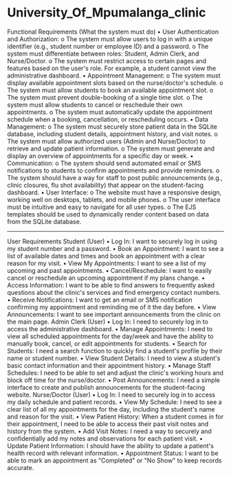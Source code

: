 # University_Of_Mpumalanga_clinic

Functional Requirements (What the system must do)
•	User Authentication and Authorization:
o	The system must allow users to log in with a unique identifier (e.g., student number or employee ID) and a password.
o	The system must differentiate between roles: Student, Admin Clerk, and Nurse/Doctor.
o	The system must restrict access to certain pages and features based on the user's role. For example, a student cannot view the administrative dashboard.
•	Appointment Management:
o	The system must display available appointment slots based on the nurse/doctor's schedule.
o	The system must allow students to book an available appointment slot.
o	The system must prevent double-booking of a single time slot.
o	The system must allow students to cancel or reschedule their own appointments.
o	The system must automatically update the appointment schedule when a booking, cancellation, or rescheduling occurs.
•	Data Management:
o	The system must securely store patient data in the SQLite database, including student details, appointment history, and visit notes.
o	The system must allow authorized users (Admin and Nurse/Doctor) to retrieve and update patient information.
o	The system must generate and display an overview of appointments for a specific day or week.
•	Communication:
o	The system should send automated email or SMS notifications to students to confirm appointments and provide reminders.
o	The system should have a way for staff to post public announcements (e.g., clinic closures, flu shot availability) that appear on the student-facing dashboard.
•	User Interface:
o	The website must have a responsive design, working well on desktops, tablets, and mobile phones.
o	The user interface must be intuitive and easy to navigate for all user types.
o	The EJS templates should be used to dynamically render content based on data from the SQLite database.
________________________________________
User Requirements
Student (User)
•	Log In: I want to securely log in using my student number and a password.
•	Book an Appointment: I want to see a list of available dates and times and book an appointment with a clear reason for my visit.
•	View My Appointments: I want to see a list of my upcoming and past appointments.
•	Cancel/Reschedule: I want to easily cancel or reschedule an upcoming appointment if my plans change.
•	Access Information: I want to be able to find answers to frequently asked questions about the clinic's services and find emergency contact numbers.
•	Receive Notifications: I want to get an email or SMS notification confirming my appointment and reminding me of it the day before.
•	View Announcements: I want to see important announcements from the clinic on the main page.
Admin Clerk (User)
•	Log In: I need to securely log in to access the administrative dashboard.
•	Manage Appointments: I need to view all scheduled appointments for the day/week and have the ability to manually book, cancel, or edit appointments for students.
•	Search for Students: I need a search function to quickly find a student's profile by their name or student number.
•	View Student Details: I need to view a student's basic contact information and their appointment history.
•	Manage Staff Schedules: I need to be able to set and adjust the clinic's working hours and block off time for the nurse/doctor.
•	Post Announcements: I need a simple interface to create and publish announcements for the student-facing website.
Nurse/Doctor (User)
•	Log In: I need to securely log in to access my daily schedule and patient records.
•	View My Schedule: I need to see a clear list of all my appointments for the day, including the student's name and reason for the visit.
•	View Patient History: When a student comes in for their appointment, I need to be able to access their past visit notes and history from the system.
•	Add Visit Notes: I need a way to securely and confidentially add my notes and observations for each patient visit.
•	Update Patient Information: I should have the ability to update a patient's health record with relevant information.
•	Appointment Status: I want to be able to mark an appointment as "Completed" or "No Show" to keep records accurate.

